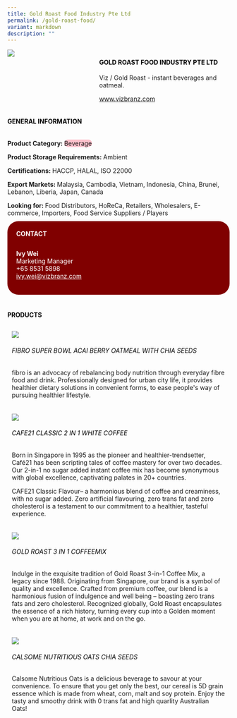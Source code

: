 ```yaml
---
title: Gold Roast Food Industry Pte Ltd
permalink: /gold-roast-food/
variant: markdown
description: ""
---
```

<div class="flex-paragraph">
	<div style="display: flex; flex-wrap: wrap;" class="flex-container">
		<div style="flex: 1 1 40%; display: block;" class="card sgds">
			<img src="/images/Gold%20Roast%20Food/gold_roast_food_logo.png">
		</div>
		<div style="flex: 1 1 58%; display: block; margin-left: 3px" class="card-sgds">
			<h4 style="text-transform: uppercase; color: black;"><b>Gold Roast Food Industry Pte Ltd</b></h4>
			<p>Viz / Gold Roast - instant beverages and oatmeal.</p>
			<p><a target="_blank" href="https://www.vizbranz.com">www.vizbranz.com</a></p>
		</div>
	</div>
</div>

<h4 style="text-transform: uppercase; color: black;">
	<b>General Information</b>
</h4>
<div style="display: flex; flex-wrap: wrap;" class="flex-container">
	<div style="flex: 1 1 65%; display: block; align-self: stretch" class="card sgds">
		<div class="flex-paragraph">
			<p>
				<b>Product Category: </b>
				<span style="background-color: pink; border-radius: 10px;">Beverage</span>
			</p>
			<p>
				<b>Product Storage Requirements: </b>Ambient
			</p>
			<p>
				<b>Certifications: </b>HACCP, HALAL, ISO 22000
			</p>
			<p>
				<b>Export Markets: </b>Malaysia, Cambodia, Vietnam, Indonesia, China, Brunei, Lebanon, Liberia, Japan, Canada
			</p>
			<p style="margin-bottom: 10px;">
				<b>Looking for: </b>Food Distributors, HoReCa, Retailers, Wholesalers, E-commerce, Importers, Food Service Suppliers / Players
			</p>
		</div>
	</div>
	<div style="flex: 1 1 35%; padding: 10px; display: block; background-color: maroon; border-radius: 25px; align-self: center;" class="card sgds">
		<h4 style="color: white; margin-top: 10px; margin-left: 10px;">CONTACT</h4>
		<div class="flex-paragraph">
			<p style="padding: 10px; color: white;">
				<b>Ivy Wei</b>
				<br>Marketing Manager<br>+65 8531 5898<br>
				<a style="color: white;" href="mailto:ivy.wei@vizbranz.com">ivy.wei@vizbranz.com</a>
			</p>
		</div>
	</div>
</div>
<br>
<h4 style="text-transform: uppercase; color: black;">
	<b>Products</b>
</h4>
<div style="display: flex; flex-wrap: wrap;">
	<div style="flex: 1 1 47%; margin: 10px; display: block;" class="card sgds">
		<div style="display: block;" class="flex-image">
			<img src="/images/Gold%20Roast%20Food/gold_roast_food_product_01.jpg">
		</div>
		<div class="flex-paragraph">
			<h6 style="text-transform: uppercase; color: black;">Fibro Super Bowl Acai Berry Oatmeal with Chia Seeds</h6>
			<p>fibro is an advocacy of rebalancing body nutrition through everyday fibre food and drink. Professionally designed for urban city life, it provides healthier dietary solutions in convenient forms, to ease people's way of pursuing healthier lifestyle.</p>
		</div>
	</div>
	<div style="flex: 1 1 47%; margin: 10px; display: block;" class="card sgds">
		<div style="display: block;" class="flex-image">
			<img src="/images/Gold%20Roast%20Food/gold_roast_food_product_02.jpg">
		</div>
		<div class="flex-paragraph">
			<h6 style="text-transform: uppercase; color: black;">CAFE21 Classic 2 in 1 White Coffee</h6>
			<p>Born in Singapore in 1995 as the pioneer and healthier-trendsetter, Café21 has been scripting tales of coffee mastery for over two decades. Our 2-in-1 no sugar added instant coffee mix has become synonymous with global excellence, captivating palates in 20+ countries.</p>
			<p>CAFE21 Classic Flavour– a harmonious blend of coffee and creaminess, with no sugar added. Zero artificial flavouring, zero trans fat and zero cholesterol is a testament to our commitment to a healthier, tasteful experience.</p>
		</div>
	</div>
	<div style="flex: 1 1 47%; margin: 10px; display: block;" class="card sgds">
		<div style="display: block;" class="flex-image">
			<img src="/images/Gold%20Roast%20Food/gold_roast_food_product_03.jpg">
		</div>
		<div class="flex-paragraph">
			<h6 style="text-transform: uppercase; color: black;">Gold Roast 3 in 1 Coffeemix</h6>
			<p>Indulge in the exquisite tradition of Gold Roast 3-in-1 Coffee Mix, a legacy since 1988. Originating from Singapore, our brand is a symbol of quality and excellence. Crafted from premium coffee, our blend is a harmonious fusion of indulgence and well being – boasting zero trans fats and zero cholesterol. Recognized globally, Gold Roast encapsulates the essence of a rich history, turning every cup into a Golden moment when you are at home, at work and on the go.</p>
		</div>
	</div>
	<div style="flex: 1 1 47%; margin: 10px; display: block;" class="card sgds">
		<div style="display: block;" class="flex-image">
			<img src="/images/Gold%20Roast%20Food/gold_roast_food_product_04.jpg">
		</div>
		<div class="flex-paragraph">
			<h6 style="text-transform: uppercase; color: black;">Calsome Nutritious Oats Chia Seeds</h6>
			<p>Calsome Nutritious Oats is a delicious beverage to savour at your convenience. To ensure that you get only the best, our cereal is 5D grain essence which is made from wheat, corn, malt and soy protein. Enjoy the tasty and smoothy drink with 0 trans fat and high quarlity Australian Oats!</p>
		</div>
	</div>
</div>